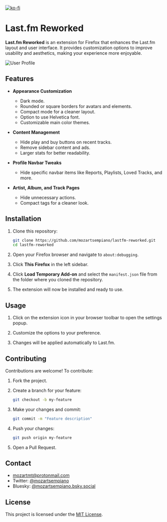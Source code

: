 [![ko-fi](https://ko-fi.com/img/githubbutton_sm.svg)](https://ko-fi.com/V7V81FVVVI)

# Last.fm Reworked

**Last.fm Reworked** is an extension for Firefox that enhances the Last.fm layout and user interface. It provides customization options to improve usability and aesthetics, making your experience more enjoyable.

![User Profile](https://i.imgur.com/6rePnVf.png)

## Features

- **Appearance Customization**

  - Dark mode.
  - Rounded or square borders for avatars and elements.
  - Compact mode for a cleaner layout.
  - Option to use Helvetica font.
  - Customizable main color themes.

- **Content Management**

  - Hide play and buy buttons on recent tracks.
  - Remove sidebar content and ads.
  - Larger stats for better readability.

- **Profile Navbar Tweaks**

  - Hide specific navbar items like Reports, Playlists, Loved Tracks, and more.

- **Artist, Album, and Track Pages**

  - Hide unnecessary actions.
  - Compact tags for a cleaner look.

## Installation

1. Clone this repository:

   ```bash
   git clone https://github.com/mozartsempiano/lastfm-reworked.git
   cd lastfm-reworked
   ```

2. Open your Firefox browser and navigate to `about:debugging`.

3. Click **This Firefox** in the left sidebar.

4. Click **Load Temporary Add-on** and select the `manifest.json` file from the folder where you cloned the repository.

5. The extension will now be installed and ready to use.

## Usage

1. Click on the extension icon in your browser toolbar to open the settings popup.

2. Customize the options to your preference.

3. Changes will be applied automatically to Last.fm.

## Contributing

Contributions are welcome! To contribute:

1. Fork the project.

2. Create a branch for your feature:

   ```bash
   git checkout -b my-feature
   ```

3. Make your changes and commit:

   ```bash
   git commit -m "Feature description"
   ```

4. Push your changes:

   ```bash
   git push origin my-feature
   ```

5. Open a Pull Request.

## Contact

- [mozartmt@protonmail.com](mailto:mozartmt@protonmail.com)
- Twitter: [@mozartsempiano](https://twitter.com/mozartsempiano)
- Bluesky: [@mozartsempiano.bsky.social](https://bsky.app/profile/mozartsempiano.bsky.social)

## License

This project is licensed under the [MIT License](LICENSE).
